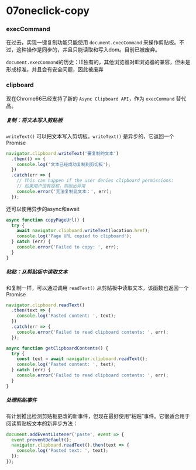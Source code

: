 # 07oneclick-copy

### execCommand

在过去，实现一键复制功能只能使用 `document.execCommand` 来操作剪贴板。不过，这种操作是同步的，并且只能读取和写入dom。目前已被废弃。

`document.execCommand`的历史：IE独有的，其他浏览器对IE浏览器的兼容，但未是形成标准，并且会有安全问题，因此被废弃

### clipboard

现在Chrome66已经支持了新的 `Async Clipboard API`，作为 `execCommand` 替代品。

##### 复制：将文本写入剪贴板

`writeText()` 可以把文本写入剪切板。`writeText()` 是异步的，它返回一个 Promise

```js
navigator.clipboard.writeText('要复制的文本')
  .then(() => {
    console.log('文本已经成功复制到剪切板');
  })
  .catch(err => {
    // This can happen if the user denies clipboard permissions:
    // 如果用户没有授权，则抛出异常
    console.error('无法复制此文本：', err);
  });
```

还可以使用异步的async和await

```js
async function copyPageUrl() {
  try {
    await navigator.clipboard.writeText(location.href);
    console.log('Page URL copied to clipboard');
  } catch (err) {
    console.error('Failed to copy: ', err);
  }
}
```

##### 粘贴：从剪贴板中读取文本

和复制一样，可以通过调用 `readText()` 从剪贴板中读取文本，该函数也返回一个 Promise

```js
navigator.clipboard.readText()
  .then(text => {
    console.log('Pasted content: ', text);
  })
  .catch(err => {
    console.error('Failed to read clipboard contents: ', err);
  });
```

```js
async function getClipboardContents() {
  try {
    const text = await navigator.clipboard.readText();
    console.log('Pasted content: ', text);
  } catch (err) {
    console.error('Failed to read clipboard contents: ', err);
  }
}
```

##### 处理粘贴事件

有计划推出检测剪贴板更改的新事件，但现在最好使用“粘贴”事件。它很适合用于阅读剪贴板文本的新异步方法：

```js
document.addEventListener('paste', event => {
  event.preventDefault();
  navigator.clipboard.readText().then(text => {
    console.log('Pasted text: ', text);
  });
});
```

